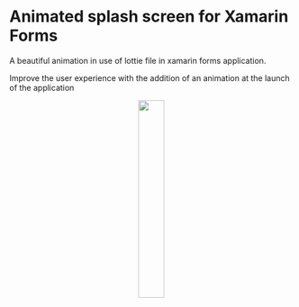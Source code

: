 # Animated splash screen for Xamarin Forms 

 A beautiful animation in use of lottie file in xamarin forms application.
 
 Improve the user experience with the addition of an animation at the launch of the application

<p align="center">
<img src="/Demo/spalshscreen.gif" width="30%" /> 
</p>
